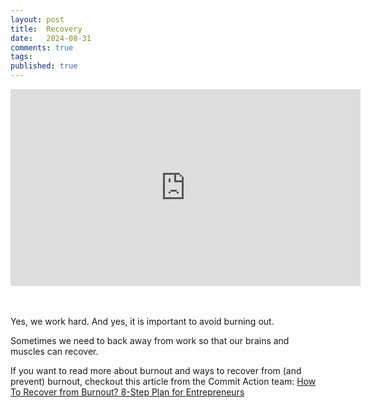 ```yaml
---
layout: post
title:  Recovery
date:   2024-08-31
comments: true
tags: 
published: true
---
```


<div class="video-container">
<iframe width="560" height="315" src="https://www.youtube.com/embed/PG_X7vHfLQQ?si=cMP6M1vDh9G6olXD" title="YouTube video player" frameborder="0" allow="accelerometer; autoplay; clipboard-write; encrypted-media; gyroscope; picture-in-picture; web-share" referrerpolicy="strict-origin-when-cross-origin" allowfullscreen></iframe>
</div>
<br/>&nbsp;<br/>

Yes, we work hard. And yes, it is important to avoid burning out.  

Sometimes we need to back away from work so that our brains and muscles can recover.

<!--more-->

If you want to read more about burnout and ways to recover from (and prevent) burnout, checkout this article from the Commit Action team: <a href="https://www.commitaction.com/post/how-to-recover-from-burnout/">How To Recover from Burnout? 8-Step Plan for Entrepreneurs</a>
 

